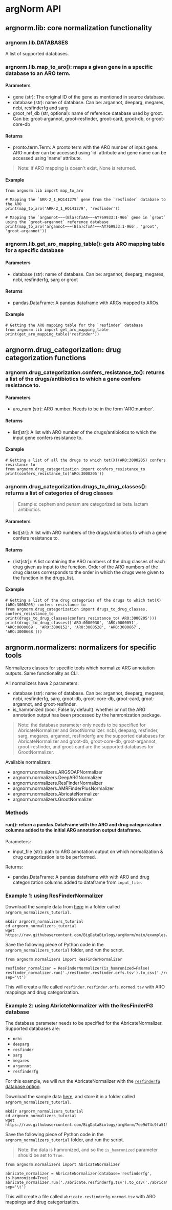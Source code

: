 # argNorm API

## argnorm.lib: core normalization functionality

### argnorm.lib.DATABASES

A list of supported databases.

### argnorm.lib.map_to_aro(): maps a given gene in a specific database to an ARO term.

#### Parameters
* gene (str): The original ID of the gene as mentioned in source database.
* database (str): name of database. Can be: argannot, deeparg, megares, ncbi, resfinderfg and sarg
* groot_ref_db (str, optional): name of reference database used by groot. Can be: groot-argannot, groot-resfinder, groot-card, groot-db, or groot-core-db

#### Returns
* pronto.term.Term: A pronto term with the ARO number of input gene. ARO number can be accessed using 'id' attribute and gene name can be accessed using 'name' attribute. 

> Note: if ARO mapping is doesn't exist, None is returned.

#### Example

```
from argnorm.lib import map_to_aro

# Mapping the `ARR-2_1_HQ141279` gene from the `resfinder` database to the ARO
print(map_to_aro('ARR-2_1_HQ141279', 'resfinder'))

# Mapping the `argannot~~~(Bla)cfxA4~~~AY769933:1-966` gene in `groot` using the `groot-argannot` reference database
print(map_to_aro('argannot~~~(Bla)cfxA4~~~AY769933:1-966', 'groot', 'groot-argannot'))
```

### argnorm.lib.get_aro_mapping_table(): gets ARO mapping table for a specific database

#### Parameters 
* database (str): name of database. Can be: argannot, deeparg, megares, ncbi, resfinderfg, sarg or groot

#### Returns
* pandas.DataFrame: A pandas dataframe with ARGs mapped to AROs.

#### Example
```
# Getting the ARO mapping table for the `resfinder` database
from argnorm.lib import get_aro_mapping_table
print(get_aro_mapping_table('resfinder'))
```

## argnorm.drug_categorization: drug categorization functions

### argnorm.drug_categorization.confers_resistance_to(): returns a list of the drugs/antibiotics to which a gene confers resistance to.

#### Parameters
* aro_num (str): ARO number. Needs to be in the form 'ARO:number'.

#### Returns
* list[str]: A list with ARO number of the drugs/antibiotics to which the input gene confers resistance to.

#### Example

```
# Getting a list of all the drugs to which tet(X)(ARO:3000205) confers resistance to
from argnorm.drug_categorization import confers_resistance_to
print(confers_resistance_to('ARO:3000205'))
```

### argnorm.drug_categorization.drugs_to_drug_classes(): returns a list of categories of drug classes
> Example: cephem and penam are categorized as beta_lactam antibiotics.

#### Parameters
* list[str]: A list with ARO numbers of the drugs/antibiotics to which a gene confers resistance to.

#### Returns
* (list[str]): A list containing the ARO numbers of the drug classes of each drug given as input to the function. Order of the ARO numbers of the drug classes corresponds to the order in which the drugs were given to the function in the drugs_list.

#### Example

```
# Getting a list of the drug categories of the drugs to which tet(X) (ARO:3000205) confers resistance to
from argnorm.drug_categorization import drugs_to_drug_classes, confers_resistance_to
print(drugs_to_drug_classes(confers_resistance_to('ARO:3000205')))
print(drugs_to_drug_classes(['ARO:0000030', 'ARO:0000051', 'ARO:0000069', 'ARO:3000152', 'ARO:3000528', 'ARO:3000667', 'ARO:3000668']))
```

## argnorm.normalizers: normalizers for specific tools

Normalizers classes for specific tools which normalize ARG annotation outputs. Same functionality as CLI.

All normalizers have 2 parameters:
* database (str): name of database. Can be: argannot, deeparg, megares, ncbi, resfinderfg, sarg, groot-db, groot-core-db, groot-card, groot-argannot, and groot-resfinder.
* is_hamronized (bool, False by default): whether or not the ARG annotation output has been processed by the hamronization package.

> Note: the database parameter only needs to be specified for AbricateNormalizer and GrootNormalizer. ncbi, deeparg, resfinder, sarg, megares, argannot, resfinderfg are the supported databases for AbricateNormalizer and groot-db, groot-core-db, groot-argannot, groot-resfinder, and groot-card are the supported databases for GrootNormalizer.

Available normalizers:
* argnorm.normalizers.ARGSOAPNormalizer
* argnorm.normalizers.DeepARGNormalizer
* argnorm.normalizers.ResFinderNormalizer
* argnorm.normalizers.AMRFinderPlusNormalizer
* argnorm.normalizers.AbricateNormalizer
* argnorm.normalizers.GrootNormalizer

### Methods

#### run(): return a pandas.DataFrame with the ARO and drug categorization columns added to the initial ARG annotation output dataframe.

Parameters: 
* input_file (str): path to ARG annotation output on which normalization & drug categorization is to be performed.

Returns: 
* pandas.DataFrame: A pandas dataframe with with ARO and drug categorization columns added to dataframe from `input_file`.

### Example 1: using ResFinderNormalizer
Download the sample data from [here](https://raw.githubusercontent.com/BigDataBiology/argNorm/main/examples/raw/resfinder.resfinder.orfs.tsv) in a folder called `argnorm_normalizers_tutorial`.

```
mkdir argnorm_normalizers_tutorial
cd argnorm_normalizers_tutorial
wget https://raw.githubusercontent.com/BigDataBiology/argNorm/main/examples/raw/resfinder.resfinder.orfs.tsv
```

Save the following piece of Python code in the `argnorm_normalizers_tutorial` folder, and run the script.

```
from argnorm.normalizers import ResFinderNormalizer

resfinder_normalizer = ResFinderNormalizer(is_hamronized=False)
resfinder_normalizer.run('./resfinder.resfinder.orfs.tsv').to_csv('./resfinder.resfinder.orfs.normed.tsv', sep='\t')
```

This will create a file called `resfinder.resfinder.orfs.normed.tsv` with ARO mappings and drug categorization.

### Example 2: using AbricteNormalizer with the ResFinderFG database

The database parameter needs to be specified for the AbricateNormalizer. Supported databases are:
* `ncbi`
* `deeparg`
* `resfinder`
* `sarg`
* `megares`
* `argannot`
* `resfinderfg`

For this example, we will run the AbricateNormalizer with the [`resfinderfg` database option](https://www.big-data-biology.org/paper/2022_resfinderfgv2/).

Download the sample data [here](https://raw.githubusercontent.com/BigDataBiology/argNorm/7ee9d74c9fa51956ecb7706fa979cc0696ae305d/examples/hamronized/abricate.resfinderfg.tsv), and store it in a folder called `argnorm_normalizers_tutorial`.

```
mkdir argnorm_normalizers_tutorial
cd argnorm_normalizers_tutorial
wget https://raw.githubusercontent.com/BigDataBiology/argNorm/7ee9d74c9fa51956ecb7706fa979cc0696ae305d/examples/hamronized/abricate.resfinderfg.tsv
```

Save the following piece of Python code in the `argnorm_normalizers_tutorial` folder, and run the script.

> Note: the data is hamronized, and so the `is_hamronized` parameter should be set to `True`.

```
from argnorm.normalizers import AbricateNormalizer

abricate_normalizer = AbricateNormalizer(database='resfinderfg', is_hamronized=True)
abricate_normalizer.run('./abricate.resfinderfg.tsv').to_csv('./abricate.resfinderfg.normed.tsv', sep='\t')
```

This will create a file called `abricate.resfinderfg.normed.tsv` with ARO mappings and drug categorization.
